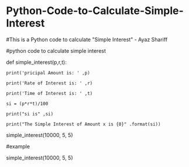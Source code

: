 # Python-Code-to-Calculate-Simple-Interest

#This is a Python code to calculate "Simple Interest" - Ayaz Shariff

#python code to calculate simple interest

def simple_interest(p,r,t):

    print('pricipal Amount is: ' ,p)
    
    print('Rate of Interest is: ' ,r)
    
    print('Time of Interest is: ' ,t)

    si = (p*r*t)/100
    
    print("si is" ,si)

    print("The Simple Interest of Amount x is {0}" .format(si))

simple_interest(10000, 5, 5)

#example

simple_interest(10000, 5, 5)
